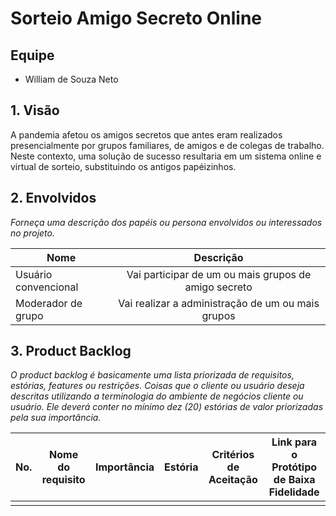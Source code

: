 # Sorteio Amigo Secreto Online

## Equipe
* William de Souza Neto

## 1. Visão 
A pandemia  afetou os amigos secretos que antes eram realizados presencialmente por grupos familiares, de amigos e de colegas de trabalho. Neste contexto, uma solução de sucesso resultaria em um sistema online e virtual de sorteio, substituindo os antigos papéizinhos.

## 2. Envolvidos
_Forneça uma descrição dos papéis ou persona envolvidos ou interessados no projeto._

| Nome                      | Descrição     |
| -------------             |:-------------:|
| Usuário convencional  | Vai participar de um ou mais grupos de amigo secreto |
| Moderador de grupo  | Vai realizar a administração de um ou mais grupos |

## 3. Product Backlog
_O product backlog é basicamente uma lista priorizada de requisitos, estórias, features ou restrições. Coisas que o cliente ou usuário deseja descritas utilizando a terminologia do ambiente de negócios cliente ou usuário. Ele deverá conter no mínimo dez (20) estórias  de valor priorizadas pela sua importância._ 

| No. | Nome do requisito      | Importância | Estória   | Critérios de Aceitação | Link para o Protótipo de Baixa Fidelidade  |
| ----|:---------------------: |:----------: | :-------: | :--------------------: | :----------------------------------------: |
|     |                        |             |           |                        |                                            |

